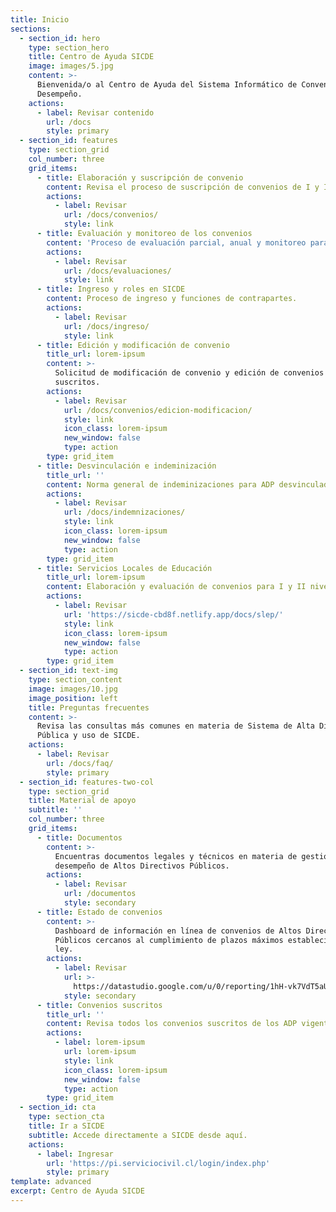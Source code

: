 ```yaml
---
title: Inicio
sections:
  - section_id: hero
    type: section_hero
    title: Centro de Ayuda SICDE
    image: images/5.jpg
    content: >-
      Bienvenida/o al Centro de Ayuda del Sistema Informático de Convenios de
      Desempeño.
    actions:
      - label: Revisar contenido
        url: /docs
        style: primary
  - section_id: features
    type: section_grid
    col_number: three
    grid_items:
      - title: Elaboración y suscripción de convenio
        content: Revisa el proceso de suscripción de convenios de I y II nivel.
        actions:
          - label: Revisar
            url: /docs/convenios/
            style: link
      - title: Evaluación y monitoreo de los convenios
        content: 'Proceso de evaluación parcial, anual y monitoreo para ADP.'
        actions:
          - label: Revisar
            url: /docs/evaluaciones/
            style: link
      - title: Ingreso y roles en SICDE
        content: Proceso de ingreso y funciones de contrapartes.
        actions:
          - label: Revisar
            url: /docs/ingreso/
            style: link
      - title: Edición y modificación de convenio
        title_url: lorem-ipsum
        content: >-
          Solicitud de modificación de convenio y edición de convenios no
          suscritos.
        actions:
          - label: Revisar
            url: /docs/convenios/edicion-modificacion/
            style: link
            icon_class: lorem-ipsum
            new_window: false
            type: action
        type: grid_item
      - title: Desvinculación e indeminización
        title_url: ''
        content: Norma general de indeminizaciones para ADP desvinculados.
        actions:
          - label: Revisar
            url: /docs/indemnizaciones/
            style: link
            icon_class: lorem-ipsum
            new_window: false
            type: action
        type: grid_item
      - title: Servicios Locales de Educación
        title_url: lorem-ipsum
        content: Elaboración y evaluación de convenios para I y II niveles de SLEP.
        actions:
          - label: Revisar
            url: 'https://sicde-cbd8f.netlify.app/docs/slep/'
            style: link
            icon_class: lorem-ipsum
            new_window: false
            type: action
        type: grid_item
  - section_id: text-img
    type: section_content
    image: images/10.jpg
    image_position: left
    title: Preguntas frecuentes
    content: >-
      Revisa las consultas más comunes en materia de Sistema de Alta Dirección
      Pública y uso de SICDE.
    actions:
      - label: Revisar
        url: /docs/faq/
        style: primary
  - section_id: features-two-col
    type: section_grid
    title: Material de apoyo
    subtitle: ''
    col_number: three
    grid_items:
      - title: Documentos
        content: >-
          Encuentras documentos legales y técnicos en materia de gestión de
          desempeño de Altos Directivos Públicos.
        actions:
          - label: Revisar
            url: /documentos
            style: secondary
      - title: Estado de convenios
        content: >-
          Dashboard de información en línea de convenios de Altos Directivos
          Públicos cercanos al cumplimiento de plazos máximos establecidos por
          ley.
        actions:
          - label: Revisar
            url: >-
              https://datastudio.google.com/u/0/reporting/1hH-vk7VdT5aUeSypihUetOt2pUwQPjrX/page/IO8IB
            style: secondary
      - title: Convenios suscritos
        title_url: ''
        content: Revisa todos los convenios suscritos de los ADP vigentes.
        actions:
          - label: lorem-ipsum
            url: lorem-ipsum
            style: link
            icon_class: lorem-ipsum
            new_window: false
            type: action
        type: grid_item
  - section_id: cta
    type: section_cta
    title: Ir a SICDE
    subtitle: Accede directamente a SICDE desde aquí.
    actions:
      - label: Ingresar
        url: 'https://pi.serviciocivil.cl/login/index.php'
        style: primary
template: advanced
excerpt: Centro de Ayuda SICDE
---
```


